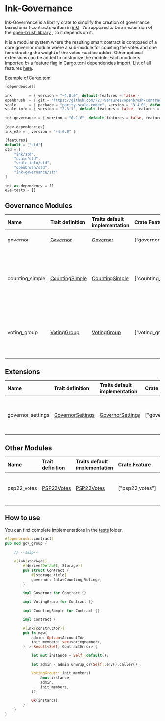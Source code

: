 
# Ink-Governance

Ink-Governance is a library crate to simplify the creation of governance based smart contracts written in [ink!](https://use.ink/). It’s supposed to be an extension of the [open-brush library](https://openbrush.io/) , so it depends on it.

It is a modular system where the resulting smart contract is composed of a core governor module where a sub-module for counting the votes and one for extracting the weight of the votes must be added. Other optional extensions can be added to costumize the module. Each module is imported by a feature flag in Cargo.toml dependencies import. List of all features [here](https://github.com/alessandro-baldassarre/ink-governance/blob/main/crate/Cargo.toml).

Example of Cargo.toml

```rust
[dependencies]

ink        = { version = "~4.0.0", default-features = false }
openbrush  = { git = "https://github.com/727-Ventures/openbrush-contracts", default-features = false }
scale      = { package = "parity-scale-codec", version = "3.4.0", default-features = false, features = ["derive"] }
scale-info = { version = "2.3.1", default-features = false, features = ["derive"], optional = true }

ink-governance = { version = "0.1.0", default-features = false, features = ["governor_group"] }

[dev-dependencies]
ink_e2e = { version = "~4.0.0" } 

[features]
default = ["std"]
std = [
    "ink/std",
    "scale/std",
    "scale-info/std",
    "openbrush/std",
    "ink-governance/std"
]

ink-as-dependency = []
e2e-tests = []
```

## Governance Modules

| Name | Trait definition | Traits default implementation |Crate Feature |  Description |
| :-------- | :------- | :--------------| :------------| :-----|
| governor  |  [Governor](https://github.com/alessandro-baldassarre/ink-governance/blob/main/crate/src/traits/governance/governor.rs)  | [Governor](https://github.com/alessandro-baldassarre/ink-governance/blob/main/crate/src/governance/governor.rs)  |["governor"] | Core of the governance system.   |
| counting_simple | [CountingSimple](https://github.com/alessandro-baldassarre/ink-governance/blob/main/crate/src/traits/governance/modules/counting_simple.rs)| [CountingSimple](https://github.com/alessandro-baldassarre/ink-governance/blob/main/crate/src/governance/modules/governor_counting_simple.rs) | ["counting_simple"] | Simple voting mechanism with 3 voting options: Against, For and Abstain.|
| voting_group | [VotingGroup](https://github.com/alessandro-baldassarre/ink-governance/blob/main/crate/src/traits/governance/modules/voting_group.rs) | [VotingGroup](https://github.com/alessandro-baldassarre/ink-governance/blob/main/crate/src/governance/modules/governor_voting_group.rs)| ["voting_group"] | Extracts voting weight from a group of members controlled by an admin.

## Extensions

| Name | Trait definition | Traits default implementation |Crate Feature |  Description |
| :-------- | :------- | :--------------| :------------| :-----|
| governor_settings  |  [GovernorSettings](https://github.com/alessandro-baldassarre/ink-governance/blob/main/crate/src/traits/governance/extensions/settings.rs)  | [GovernorSettings](https://github.com/alessandro-baldassarre/ink-governance/blob/main/crate/src/governance/extensions/governor_settings.rs)  |["governor_settings"] | Extension of Governor to update settings through governance.   |

## Other Modules

| Name | Trait definition | Traits default implementation |Crate Feature |  Description |
| :-------- | :------- | :--------------| :------------| :-----|
| psp22_votes  |  [PSP22Votes](https://github.com/alessandro-baldassarre/ink-governance/blob/main/crate/src/traits/token/psp22/extensions/votes.rs)  | [PSP22Votes](https://github.com/alessandro-baldassarre/ink-governance/blob/main/crate/src/token/psp22/extensions/psp22_votes.rs)  |["psp22_votes"] | Extension of PSP22 to support voting and delegation.   |

## How to use

You can find complete implementations in the [tests](https://github.com/alessandro-baldassarre/ink-governance/tree/main/tests) folder.

```rust
#[openbrush::contract]
pub mod gov_group {

    // --snip--
    
    #[ink(storage)]
        #[derive(Default, Storage)]
        pub struct Contract {
            #[storage_field]
            governor: Data<Counting,Voting>,
        }

        impl Governor for Contract {}

        impl VotingGroup for Contract {}

        impl CountingSimple for Contract {}

        impl Contract {

        #[ink(constructor)]
        pub fn new(
            admin: Option<AccountId>,
            init_members: Vec<VotingMember>,
        ) -> Result<Self, ContractError> {

            let mut instance = Self::default();

            let admin = admin.unwrap_or(Self::env().caller());

            VotingGroup::_init_members(
                &mut instance,
                admin,
                init_members,
            )?;

            Ok(instance)
        }
    }
}
```
